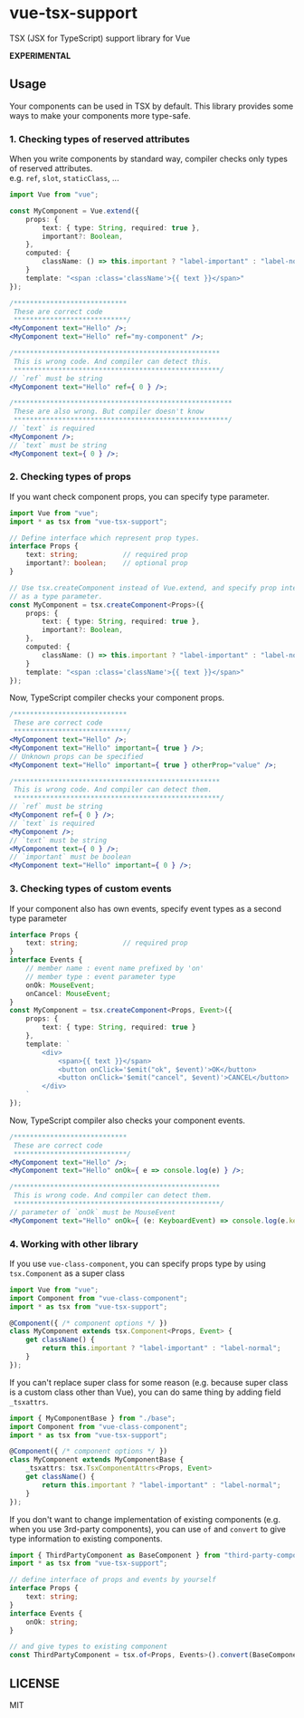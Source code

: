 # vue-tsx-support
TSX (JSX for TypeScript) support library for Vue

**EXPERIMENTAL**

## Usage

Your components can be used in TSX by default.
This library provides some ways to make your components more type-safe.

### 1. Checking types of reserved attributes

When you write components by standard way, compiler checks only types of reserved attributes.  
e.g. `ref`, `slot`, `staticClass`, ...

```typescript
import Vue from "vue";

const MyComponent = Vue.extend({
    props: {
        text: { type: String, required: true },
        important?: Boolean,
    },
    computed: {
        className: () => this.important ? "label-important" : "label-normal";
    }
    template: "<span :class='className'>{{ text }}</span>"
});
```

```jsx
/****************************
 These are correct code
 ****************************/
<MyComponent text="Hello" />;
<MyComponent text="Hello" ref="my-component" />;

/***************************************************
 This is wrong code. And compiler can detect this.
 ***************************************************/
// `ref` must be string
<MyComponent text="Hello" ref={ 0 } />;     

/******************************************************
 These are also wrong. But compiler doesn't know
 *****************************************************/
// `text` is required
<MyComponent />;                
// `text` must be string
<MyComponent text={ 0 } />;     
```

### 2. Checking types of props

If you want check component props, you can specify type parameter.

```typescript
import Vue from "vue";
import * as tsx from "vue-tsx-support";

// Define interface which represent prop types.
interface Props {
    text: string;           // required prop
    important?: boolean;    // optional prop
}

// Use tsx.createComponent instead of Vue.extend, and specify prop interface
// as a type parameter.
const MyComponent = tsx.createComponent<Props>({
    props: {
        text: { type: String, required: true },
        important?: Boolean,
    },
    computed: {
        className: () => this.important ? "label-important" : "label-normal";
    }
    template: "<span :class='className'>{{ text }}</span>"
});
```

Now, TypeScript compiler checks your component props.

```jsx
/****************************
 These are correct code
 ****************************/
<MyComponent text="Hello" />;
<MyComponent text="Hello" important={ true } />;
// Unknown props can be specified
<MyComponent text="Hello" important={ true } otherProp="value" />;

/***************************************************
 This is wrong code. And compiler can detect them.
 ***************************************************/
// `ref` must be string
<MyComponent ref={ 0 } />;     
// `text` is required
<MyComponent />;                
// `text` must be string
<MyComponent text={ 0 } />;     
// `important` must be boolean
<MyComponent text="Hello" important={ 0 } />;     
```

### 3. Checking types of custom events

If your component also has own events, specify event types as a second type parameter

```typescript
interface Props {
    text: string;           // required prop
}
interface Events {
    // member name : event name prefixed by 'on'
    // member type : event parameter type
    onOk: MouseEvent;
    onCancel: MouseEvent;
}
const MyComponent = tsx.createComponent<Props, Event>({
    props: {
        text: { type: String, required: true }
    },
    template: `
        <div>
            <span>{{ text }}</span>
            <button onClick='$emit("ok", $event)'>OK</button>
            <button onClick='$emit("cancel", $event)'>CANCEL</button>
        </div>
    `
});
```

Now, TypeScript compiler also checks your component events.

```jsx
/****************************
 These are correct code
 ****************************/
<MyComponent text="Hello" />;
<MyComponent text="Hello" onOk={ e => console.log(e) } />;

/***************************************************
 This is wrong code. And compiler can detect them.
 ***************************************************/
// parameter of `onOk` must be MouseEvent
<MyComponent text="Hello" onOk={ (e: KeyboardEvent) => console.log(e.keyCode) } />;
```

### 4. Working with other library

If you use `vue-class-component`, you can specify props type by using `tsx.Component` as a super class

```typescript
import Vue from "vue";
import Component from "vue-class-component";
import * as tsx from "vue-tsx-support";

@Component({ /* component options */ })
class MyComponent extends tsx.Component<Props, Event> {
    get className() {
        return this.important ? "label-important" : "label-normal";
    }
});
```

If you can't replace super class for some reason (e.g. because super class is a custom class other than Vue),
you can do same thing by adding field `_tsxattrs`.

```typescript
import { MyComponentBase } from "./base";
import Component from "vue-class-component";
import * as tsx from "vue-tsx-support";

@Component({ /* component options */ })
class MyComponent extends MyComponentBase {
    _tsxattrs: tsx.TsxComponentAttrs<Props, Event>
    get className() {
        return this.important ? "label-important" : "label-normal";
    }
});
```

If you don't want to change implementation of existing components (e.g. when you use 3rd-party components),
you can use `of` and `convert` to give type information to existing components.

```typescript
import { ThirdPartyComponent as BaseComponent } from "third-party-component";
import * as tsx from "vue-tsx-support";

// define interface of props and events by yourself
interface Props {
    text: string;
}
interface Events {
    onOk: string;
}

// and give types to existing component
const ThirdPartyComponent = tsx.of<Props, Events>().convert(BaseComponent);
```

## LICENSE
MIT
